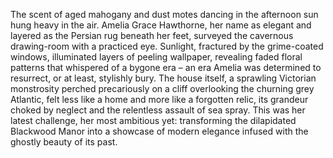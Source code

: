 The scent of aged mahogany and dust motes dancing in the afternoon sun hung heavy in the air.  Amelia Grace Hawthorne, her name as elegant and layered as the Persian rug beneath her feet, surveyed the cavernous drawing-room with a practiced eye.  Sunlight, fractured by the grime-coated windows, illuminated layers of peeling wallpaper, revealing faded floral patterns that whispered of a bygone era – an era Amelia was determined to resurrect, or at least, stylishly bury.  The house itself, a sprawling Victorian monstrosity perched precariously on a cliff overlooking the churning grey Atlantic, felt less like a home and more like a forgotten relic, its grandeur choked by neglect and the relentless assault of sea spray.  This was her latest challenge, her most ambitious yet: transforming the dilapidated Blackwood Manor into a showcase of modern elegance infused with the ghostly beauty of its past.
